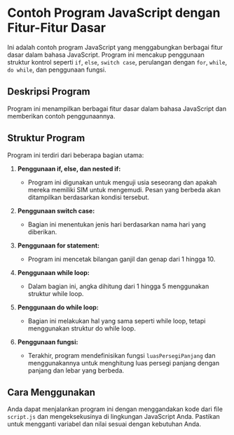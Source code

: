 # Contoh Program JavaScript dengan Fitur-Fitur Dasar

Ini adalah contoh program JavaScript yang menggabungkan berbagai fitur dasar dalam bahasa JavaScript. Program ini mencakup penggunaan struktur kontrol seperti `if`, `else`, `switch case`, perulangan dengan `for`, `while`, `do while`, dan penggunaan fungsi.

## Deskripsi Program

Program ini menampilkan berbagai fitur dasar dalam bahasa JavaScript dan memberikan contoh penggunaannya.

## Struktur Program

Program ini terdiri dari beberapa bagian utama:

1. **Penggunaan if, else, dan nested if:**
   - Program ini digunakan untuk menguji usia seseorang dan apakah mereka memiliki SIM untuk mengemudi. Pesan yang berbeda akan ditampilkan berdasarkan kondisi tersebut.

2. **Penggunaan switch case:**
   - Bagian ini menentukan jenis hari berdasarkan nama hari yang diberikan.

3. **Penggunaan for statement:**
   - Program ini mencetak bilangan ganjil dan genap dari 1 hingga 10.

4. **Penggunaan while loop:**
   - Dalam bagian ini, angka dihitung dari 1 hingga 5 menggunakan struktur while loop.

5. **Penggunaan do while loop:**
   - Bagian ini melakukan hal yang sama seperti while loop, tetapi menggunakan struktur do while loop.

6. **Penggunaan fungsi:**
   - Terakhir, program mendefinisikan fungsi `luasPersegiPanjang` dan menggunakannya untuk menghitung luas persegi panjang dengan panjang dan lebar yang berbeda.

## Cara Menggunakan

Anda dapat menjalankan program ini dengan menggandakan kode dari file `script.js` dan mengeksekusinya di lingkungan JavaScript Anda. Pastikan untuk mengganti variabel dan nilai sesuai dengan kebutuhan Anda.
